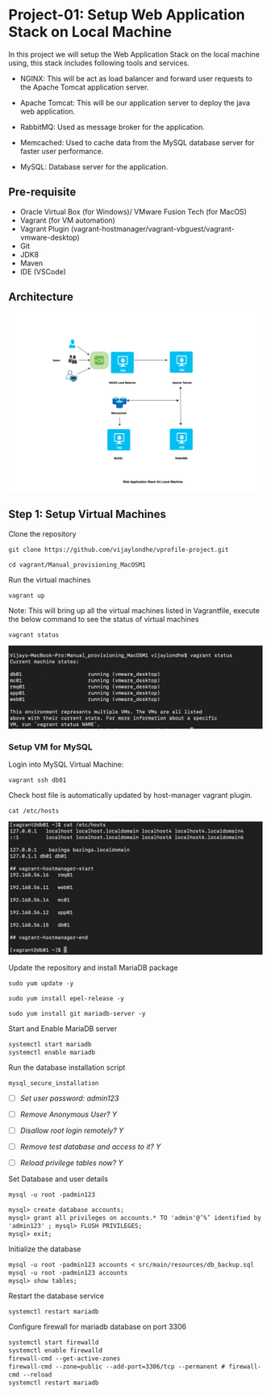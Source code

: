 # Project-01: Setup Web Application Stack on Local Machine 

In this project we will setup the Web Application Stack on the local machine using, this stack includes following tools and services.

- NGINX: This will be act as load balancer and forward user requests to the Apache Tomcat application server.

- Apache Tomcat: This will be our application server to deploy the java web application.

- RabbitMQ: Used as message broker for the application.

- Memcached: Used to cache data from the MySQL database server for faster user performance. 

- MySQL: Database server for the application.


## Pre-requisite 

- Oracle Virtual Box (for Windows)/ VMware Fusion Tech (for MacOS)
- Vagrant (for VM automation)
- Vagrant Plugin (vagrant-hostmanager/vagrant-vbguest/vagrant-vmware-desktop) 
- Git
- JDK8
- Maven 
- IDE (VSCode)


## Architecture 

![GitHub Light](./snaps/web-app-stack-local.png)

## Step 1: Setup Virtual Machines


Clone the repository

```
git clone https://github.com/vijaylondhe/vprofile-project.git
```

```
cd vagrant/Manual_provisioning_MacOSM1
```

Run the virtual machines

```
vagrant up
```

Note: This will bring up all the virtual machines listed in Vagrantfile, execute the below command to see the status of virtual machines 

```
vagrant status
```

![GitHub Light](./snaps/vagrant_status.png)


### Setup VM for MySQL 


Login into MySQL Virtual Machine:

```
vagrant ssh db01
```

Check host file is automatically updated by host-manager vagrant plugin.

```
cat /etc/hosts
```

![GitHub Light](./snaps/vagrant_db01_host_file.png)


Update the repository and install MariaDB package

```
sudo yum update -y
```

```
sudo yum install epel-release -y 
```

```
sudo yum install git mariadb-server -y

```

Start and Enable MariaDB server

```
systemctl start mariadb
systemctl enable mariadb
```

Run the database installation script 

```
mysql_secure_installation
```

- [ ] *Set user password: admin123*

- [ ] *Remove Anonymous User? Y*

- [ ] *Disallow root login remotely? Y*

- [ ] *Remove test database and access to it? Y*

- [ ] *Reload privilege tables now? Y*


Set Database and user details 

```
mysql -u root -padmin123
```

```
mysql> create database accounts;
mysql> grant all privileges on accounts.* TO 'admin'@’%’ identified by 'admin123' ; mysql> FLUSH PRIVILEGES;
mysql> exit;
```

Initialize the database

```
mysql -u root -padmin123 accounts < src/main/resources/db_backup.sql
mysql -u root -padmin123 accounts
mysql> show tables;
```

Restart the database service

```
systemctl restart mariadb
```

Configure firewall for mariadb database on port 3306

```
systemctl start firewalld
systemctl enable firewalld
firewall-cmd --get-active-zones
firewall-cmd --zone=public --add-port=3306/tcp --permanent # firewall-cmd --reload
systemctl restart mariadb
```